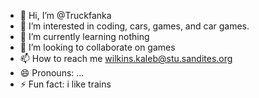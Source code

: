- 👋 Hi, I’m @Truckfanka
- 👀 I’m interested in coding, cars, games, and car games.
- 🌱 I’m currently learning nothing
- 💞️ I’m looking to collaborate on games
- 📫 How to reach me wilkins.kaleb@stu.sandites.org
- 😄 Pronouns: ...
- ⚡ Fun fact: i like trains

<!---
Truckfanka/Truckfanka is a ✨ special ✨ repository because its `README.md` (this file) appears on your GitHub profile.
You can click the Preview link to take a look at your changes.
--->
